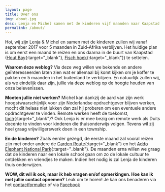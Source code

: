 ```yaml
---
layout: page
title: Over ons
img: about.jpg
desc: Lenja en Michel samen met de kinderen vijf maanden naar Kaapstad - Zuid-Adrika. Wat gaan we daar doen?  
permalink: /about/
---
```


Hoi, wij zijn Lenja & Michel en samen met de kinderen zullen wij vanaf september 2017 voor 5 maanden in Zuid-Afrika verblijven. Het huidige plan is om eerst een maand te reizen en ons daarna in de buurt van Kaapstad ([Hout  Bay](https://en.wikipedia.org/wiki/Hout_Bay){:target="_blank"}, [Fisch hoek](https://en.wikipedia.org/wiki/Fish_Hoek){:target="_blank"}) te settelen.


**Waarom deze weblog?** Via deze weg willen we bekende en andere geïnteresseerden laten zien wat er allemaal bij komt kijken om je koffer te pakken en  5 maanden in het buitenland te verblijven. En natuurlijk zullen wij, als we eindelijk daar zijn, jullie via deze weblog op de hoogte houden van onze belevenissen.

**Moeten jullie niet werken?** Michel kan dankzij de aard van zijn werk hoogstwaarschijnlijk voor zijn Nederlandse opdrachtgever blijven werken, mocht dit helaas niet lukken dan zal hij proberen om een eventuele andere opdrachtgever te vinden. Remote werken heeft de toekomst, [toch](http://www.huffingtonpost.com/alvin-chia/how-remote-work-will-be-t_b_9863892.html){:target="_blank"}? Ook Lenja is er mee bezig om remote werk als Duits docente te vinden voor kinderen die thuisonderwijs volgen. Tevens wil zij heel graag vrijwilligerswerk doen in een township.

**En de kinderen?** Zoals eerder gezegd, de eerste maand zal vooral reizen zijn met onder andere de [Garden Route](https://www.lonelyplanet.com/south-africa/the-garden-route){:target="_blank"} en het [Addo Elephant National Park](https://www.sanparks.org/parks/addo/){:target="_blank"}. De maanden erna willen we graag dat de kinderen naar een lokale school gaan om zo de lokale cultuur te ontdekken en vriendjes te maken. Indien het nodig is zal Lenja de kinderen thuis onderwijzen. 


**WOW, dit wil ik ook, maar ik heb vragen en/of opmerkingen. Hoe kan ik met jullie contact opnemen?** Leuk om te horen! Je kan ons benaderen via het [contactformulier](/contact) of via [Facebook](facebookurl)

